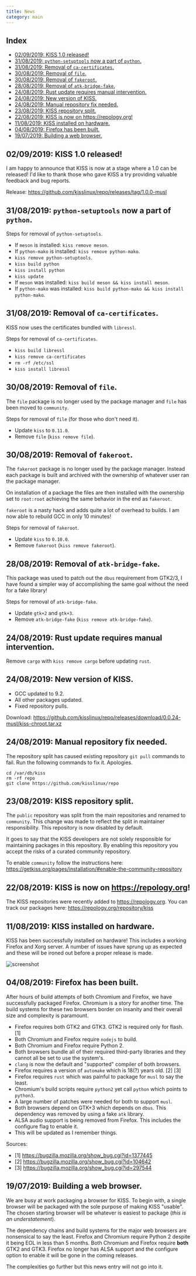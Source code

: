 ```yaml
---
title: News
category: main
---
```


## Index

<!-- vim-markdown-toc GFM -->

* [02/09/2019: KISS 1.0 released!](#02092019-kiss-10-released)
* [31/08/2019: `python-setuptools` now a part of `python`.](#31082019-python-setuptools-now-a-part-of-python)
* [31/08/2019: Removal of `ca-certificates`.](#31082019-removal-of-ca-certificates)
* [30/08/2019: Removal of `file`.](#30082019-removal-of-file)
* [30/08/2019: Removal of `fakeroot`.](#30082019-removal-of-fakeroot)
* [28/08/2019: Removal of `atk-bridge-fake`.](#28082019-removal-of-atk-bridge-fake)
* [24/08/2019: Rust update requires manual intervention.](#24082019-rust-update-requires-manual-intervention)
* [24/08/2019: New version of KISS.](#24082019-new-version-of-kiss)
* [24/08/2019: Manual repository fix needed.](#24082019-manual-repository-fix-needed)
* [23/08/2019: KISS repository split.](#23082019-kiss-repository-split)
* [22/08/2019: KISS is now on <https://repology.org>!](#22082019-kiss-is-now-on-httpsrepologyorg)
* [11/08/2019: KISS installed on hardware.](#11082019-kiss-installed-on-hardware)
* [04/08/2019: Firefox has been built.](#04082019-firefox-has-been-built)
* [19/07/2019: Building a web browser.](#19072019-building-a-web-browser)

<!-- vim-markdown-toc -->

## 02/09/2019: KISS 1.0 released!

I am happy to announce that KISS is now at a stage where a 1.0 can be released! I'd like to thank those who gave KISS a try providing valuable feedback and bug reports.

Release: <https://github.com/kisslinux/repo/releases/tag/1.0.0-musl>

## 31/08/2019: `python-setuptools` now a part of `python`.

Steps for removal of `python-setuptools`.

- If `meson` is installed: `kiss remove meson`.
- If `python-mako` is installed: `kiss remove python-mako`.
- `kiss remove python-setuptools`.
- `kiss build python`
- `kiss install python`
- `kiss update`
- If `meson` was installed: `kiss build meson && kiss install meson`.
- If `python-mako` was installed: `kiss build python-mako && kiss install python-mako`.

## 31/08/2019: Removal of `ca-certificates`.

KISS now uses the certificates bundled with `libressl`.

Steps for removal of `ca-certificates`.

- `kiss build libressl`
- `kiss remove ca-certificates`
- `rm -rf /etc/ssl`
- `kiss install libressl`

## 30/08/2019: Removal of `file`.

The `file` package is no longer used by the package manager and `file` has been moved to `community`.

Steps for removal of `file` (for those who don't need it).

- Update `kiss` to `0.11.0`.
- Remove `file` (`kiss remove file`).

## 30/08/2019: Removal of `fakeroot`.

The `fakeroot` package is no longer used by the package manager. Instead each package is built and archived with the ownership of whatever user ran the package manager.

On installation of a package the files are then installed with the ownership set to `root:root` achieving the same behavior in the end as `fakeroot`.

`fakeroot` is a nasty hack and adds quite a lot of overhead to builds. I am now able to rebuild GCC in only 10 minutes!

Steps for removal of `fakeroot`.

- Update `kiss` to `0.10.0`.
- Remove `fakeroot` (`kiss remove fakeroot`).


## 28/08/2019: Removal of `atk-bridge-fake`.

This package was used to patch out the `dbus` requirement from GTK2/3, I have found a simpler way of accomplishing the same goal without the need for a fake library!

Steps for removal of `atk-bridge-fake`.

- Update `gtk+2` and `gtk+3`.
- Remove `atk-bridge-fake` (`kiss remove atk-bridge-fake`).

## 24/08/2019: Rust update requires manual intervention.

Remove `cargo` with `kiss remove cargo` before updating `rust`.

## 24/08/2019: New version of KISS.

- GCC updated to 9.2.
- All other packages updated.
- Fixed repository pulls.

Download: <https://github.com/kisslinux/repo/releases/download/0.0.24-musl/kiss-chroot.tar.xz>

## 24/08/2019: Manual repository fix needed.

The repository split has caused existing repository `git pull` commands to fail. Run the following commands to fix it. Apologies.

```
cd /var/db/kiss
rm -rf repo
git clone https://github.com/kisslinux/repo
```

## 23/08/2019: KISS repository split.

The `public` repository was split from the main repositories and renamed to `community`. This change was made to reflect the split in maintainer responsibility. This repository is now disabled by default.

It goes to say that the KISS developers are not solely responsible for maintaining packages in this repository. By enabling this repository you accept the risks of a curated community repository.

To enable `community` follow the instructions here: <https://getkiss.org/pages/installation/#enable-the-community-repository>

## 22/08/2019: KISS is now on <https://repology.org>!

The KISS repositories were recently added to <https://repology.org>. You can track our packages here: https://repology.org/repository/kiss


## 11/08/2019: KISS installed on hardware.

KISS has been successfully installed on hardware! This includes a working Firefox and Xorg server. A number of issues have sprung up as expected and these will be ironed out before a proper release is made.

![screenshot](https://user-images.githubusercontent.com/6799467/62836271-fed09980-bc50-11e9-884f-47cc1c2f32e5.jpg)

## 04/08/2019: Firefox has been built.

After hours of build attempts of both Chromium and Firefox, we have successfully packaged Firefox. Chromium is a story for another time. The build systems for these two browsers border on insanity and their overall size and complexity is paramount.

- Firefox requires both GTK2 and GTK3. GTK2 is required only for flash. \[1\]
- Both Chromium and Firefox require `nodejs` to build.
- Both Chromium and Firefox require Python 2.
- Both browsers bundle all of their required third-party libraries and they cannot all be set to use the system's.
- `clang` is now the default and "supported" compiler of both browsers.
- Firefox requires a version of `automake` which is 18(?) years old. \[2\] \[3\]
- Firefox requires `rust` which was painful to package for `musl` to say the least.
- Chromium's build scripts require `python2` yet call `python` which points to `python3`.
- A large number of patches were needed for both to support `musl`.
- Both browsers depend on GTK+3 which depends on `dbus`. This dependency was removed by using a fake `atk` library.
- ALSA audio support is being removed from Firefox. This includes the configure flag to enable it.
- This will be updated as I remember things.

Sources:

- \[1\] <https://bugzilla.mozilla.org/show_bug.cgi?id=1377445>
- \[2\] <https://bugzilla.mozilla.org/show_bug.cgi?id=104642>
- \[3\] <https://bugzilla.mozilla.org/show_bug.cgi?id=297544>


## 19/07/2019: Building a web browser.

We are busy at work packaging a browser for KISS. To begin with, a single browser will be packaged with the sole purpose of making KISS "usable". The chosen starting browser will be whatever is easiest to package (*this is an understatement*).

The dependency chains and build systems for the major web browsers are nonsensical to say the least. Firefox and Chromium require Python 2 despite it being EOL in less than 5 months. Both Chromium and Firefox require **both** GTK2 and GTK3. Firefox no longer has ALSA support and the configure option to enable it will be gone in the coming releases.

The complexities go further but this news entry will not go into it.
